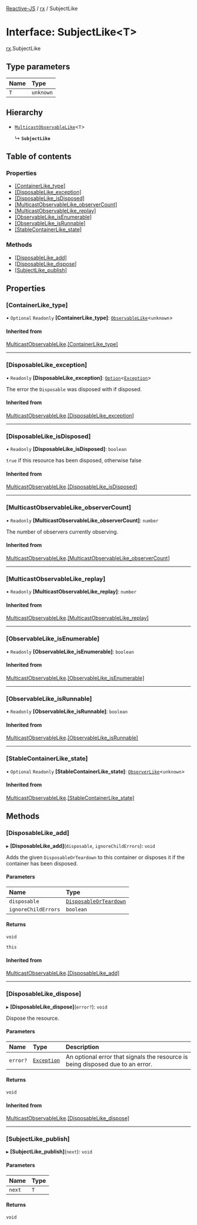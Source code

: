 [Reactive-JS](../README.md) / [rx](../modules/rx.md) / SubjectLike

# Interface: SubjectLike<T\>

[rx](../modules/rx.md).SubjectLike

## Type parameters

| Name | Type |
| :------ | :------ |
| `T` | `unknown` |

## Hierarchy

- [`MulticastObservableLike`](rx.MulticastObservableLike.md)<`T`\>

  ↳ **`SubjectLike`**

## Table of contents

### Properties

- [[ContainerLike\_type]](rx.SubjectLike.md#[containerlike_type])
- [[DisposableLike\_exception]](rx.SubjectLike.md#[disposablelike_exception])
- [[DisposableLike\_isDisposed]](rx.SubjectLike.md#[disposablelike_isdisposed])
- [[MulticastObservableLike\_observerCount]](rx.SubjectLike.md#[multicastobservablelike_observercount])
- [[MulticastObservableLike\_replay]](rx.SubjectLike.md#[multicastobservablelike_replay])
- [[ObservableLike\_isEnumerable]](rx.SubjectLike.md#[observablelike_isenumerable])
- [[ObservableLike\_isRunnable]](rx.SubjectLike.md#[observablelike_isrunnable])
- [[StableContainerLike\_state]](rx.SubjectLike.md#[stablecontainerlike_state])

### Methods

- [[DisposableLike\_add]](rx.SubjectLike.md#[disposablelike_add])
- [[DisposableLike\_dispose]](rx.SubjectLike.md#[disposablelike_dispose])
- [[SubjectLike\_publish]](rx.SubjectLike.md#[subjectlike_publish])

## Properties

### [ContainerLike\_type]

• `Optional` `Readonly` **[ContainerLike\_type]**: [`ObservableLike`](rx.ObservableLike.md)<`unknown`\>

#### Inherited from

[MulticastObservableLike](rx.MulticastObservableLike.md).[[ContainerLike_type]](rx.MulticastObservableLike.md#[containerlike_type])

___

### [DisposableLike\_exception]

• `Readonly` **[DisposableLike\_exception]**: [`Option`](../modules/functions.md#option)<[`Exception`](../modules/util.md#exception)\>

The error the `Disposable` was disposed with if disposed.

#### Inherited from

[MulticastObservableLike](rx.MulticastObservableLike.md).[[DisposableLike_exception]](rx.MulticastObservableLike.md#[disposablelike_exception])

___

### [DisposableLike\_isDisposed]

• `Readonly` **[DisposableLike\_isDisposed]**: `boolean`

`true` if this resource has been disposed, otherwise false

#### Inherited from

[MulticastObservableLike](rx.MulticastObservableLike.md).[[DisposableLike_isDisposed]](rx.MulticastObservableLike.md#[disposablelike_isdisposed])

___

### [MulticastObservableLike\_observerCount]

• `Readonly` **[MulticastObservableLike\_observerCount]**: `number`

The number of observers currently observing.

#### Inherited from

[MulticastObservableLike](rx.MulticastObservableLike.md).[[MulticastObservableLike_observerCount]](rx.MulticastObservableLike.md#[multicastobservablelike_observercount])

___

### [MulticastObservableLike\_replay]

• `Readonly` **[MulticastObservableLike\_replay]**: `number`

#### Inherited from

[MulticastObservableLike](rx.MulticastObservableLike.md).[[MulticastObservableLike_replay]](rx.MulticastObservableLike.md#[multicastobservablelike_replay])

___

### [ObservableLike\_isEnumerable]

• `Readonly` **[ObservableLike\_isEnumerable]**: `boolean`

#### Inherited from

[MulticastObservableLike](rx.MulticastObservableLike.md).[[ObservableLike_isEnumerable]](rx.MulticastObservableLike.md#[observablelike_isenumerable])

___

### [ObservableLike\_isRunnable]

• `Readonly` **[ObservableLike\_isRunnable]**: `boolean`

#### Inherited from

[MulticastObservableLike](rx.MulticastObservableLike.md).[[ObservableLike_isRunnable]](rx.MulticastObservableLike.md#[observablelike_isrunnable])

___

### [StableContainerLike\_state]

• `Optional` `Readonly` **[StableContainerLike\_state]**: [`ObserverLike`](scheduling.ObserverLike.md)<`unknown`\>

#### Inherited from

[MulticastObservableLike](rx.MulticastObservableLike.md).[[StableContainerLike_state]](rx.MulticastObservableLike.md#[stablecontainerlike_state])

## Methods

### [DisposableLike\_add]

▸ **[DisposableLike_add]**(`disposable`, `ignoreChildErrors`): `void`

Adds the given `DisposableOrTeardown` to this container or disposes it if the container has been disposed.

#### Parameters

| Name | Type |
| :------ | :------ |
| `disposable` | [`DisposableOrTeardown`](../modules/util.md#disposableorteardown) |
| `ignoreChildErrors` | `boolean` |

#### Returns

`void`

`this`

#### Inherited from

[MulticastObservableLike](rx.MulticastObservableLike.md).[[DisposableLike_add]](rx.MulticastObservableLike.md#[disposablelike_add])

___

### [DisposableLike\_dispose]

▸ **[DisposableLike_dispose]**(`error?`): `void`

Dispose the resource.

#### Parameters

| Name | Type | Description |
| :------ | :------ | :------ |
| `error?` | [`Exception`](../modules/util.md#exception) | An optional error that signals the resource is being disposed due to an error. |

#### Returns

`void`

#### Inherited from

[MulticastObservableLike](rx.MulticastObservableLike.md).[[DisposableLike_dispose]](rx.MulticastObservableLike.md#[disposablelike_dispose])

___

### [SubjectLike\_publish]

▸ **[SubjectLike_publish]**(`next`): `void`

#### Parameters

| Name | Type |
| :------ | :------ |
| `next` | `T` |

#### Returns

`void`
